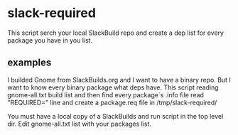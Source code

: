 # slack-required
This script serch your local SlackBuild repo and create a dep list for every package you have in you list.

## examples
I builded Gnome from SlackBuilds.org and I want to have a binary repo.
But I want to know every binary package what deps have.
This script reading gnome-all.txt build list and then find every package`s .info file read "REQUIRED=" line and 
create a package.req file in /tmp/slack-required/

You must have a local copy of a SlackBuilds and run script in the top level dir. Edit gnome-all.txt list with your packages list.  
